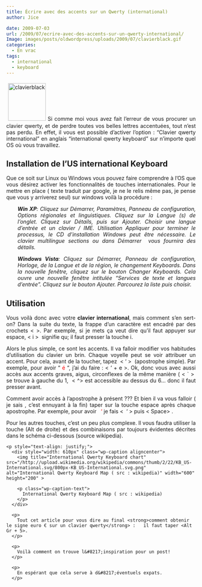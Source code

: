 ```yaml
---
title: Écrire avec des accents sur un Qwerty (international)
author: Jice

date: 2009-07-03
url: /2009/07/ecrire-avec-des-accents-sur-un-qwerty-international/
Image: images/posts/oldwordpress/uploads/2009/07/clavierblack.gif
categories:
  - En vrac
tags:
  - international
  - keyboard
---
```

<p style="text-align: justify;">
  <img class="alignleft size-full wp-image-563" style="margin: 5px;" title="clavierblack" src="/images/posts/oldwordpress/uploads/2009/07/clavierblack.gif" alt="clavierblack" width="100" height="100" >Si comme moi vous avez fait l&#8217;erreur de vous procurer un clavier qwerty, et de perdre toutes vos belles lettres accentuées, tout n&#8217;est pas perdu. En effet, il vous est possible d&#8217;activer l&#8217;option : &#8220;Clavier qwerty international&#8221; en anglais &#8220;international qwerty keyboard&#8221; sur n&#8217;importe quel OS où vous travaillez.
</p>

<p style="text-align: justify;">
  <p style="text-align: justify;">
    <!--more-->
  </p>

  <h2 style="text-align: justify;">
    Installation de l&#8217;US international Keyboard
  </h2>

  <p style="text-align: justify;">
    Que ce soit sur Linux ou Windows vous pouvez faire comprendre à l&#8217;OS que vous désirez activer les fonctionnalités de touches internationales. Pour le mettre en place ( texte traduit par google, je ne le relis même pas, je pense que vous y arriverez seul) sur windows voilà la procédure :
  </p>

  <p style="text-align: justify; padding-left: 30px;">
    <cite title="Installation" lang="Francais"><strong>Win XP</strong>: Cliquez sur Démarrer, Paramètres, Panneau de configuration, Options régionales et linguistiques. Cliquez sur la Langue (s) de l&#8217;onglet. Cliquez sur Détails, puis sur Ajouter. Choisir une langue d&#8217;entrée et un clavier / IME. Utilisation Appliquer pour terminer le processus, le CD d&#8217;installation Windows peut être nécessaire. Le clavier multilingue sections ou dans Démarrer  vous fournira des détails.<br /> </cite>
  </p>

  <p style="text-align: justify; padding-left: 30px;">
    <cite title="Installation" lang="Francais"><strong>Windows Vista</strong>: Cliquez sur Démarrer, Panneau de configuration, Horloge, de la Langue et de la région, le changement Keyboards. Dans la nouvelle fenêtre, cliquez sur le bouton Changer Keyboards. Cela ouvre une nouvelle fenêtre intitulée &#8220;Services de texte et langues d&#8217;entrée&#8221;. Cliquez sur le bouton Ajouter. Parcourez la liste puis choisir.<br /> </cite>
  </p>

  <h2 style="text-align: justify;">
    Utilisation
  </h2>

  <p style="text-align: justify;">
    Vous voilà donc avec votre <strong>clavier international</strong>, mais comment s&#8217;en sert-on? Dans la suite du texte, la frappe d&#8217;un caractère est encadré par des crochets < >. Par exemple, si je mets <space> ça veut dire qu&#8217;il faut appuyer sur espace, < i >  signifie qu; il faut presser la touche i.
  </p>

  <p style="text-align: justify;">
    Alors le plus simple, ce sont les accents. Il va falloir modifier vos habitudes d&#8217;utilisation du clavier un brin. Chaque voyelle peut se voir attribuer un accent. Pour cela, avant de la toucher, tapez  < &#8216; >  (apostrophe simple). Par exemple, pour avoir &#8220;<span style="color: #ff0000;"> é </span>&#8220;, j&#8217;ai du faire : < &#8216; + e >. Ok, donc vous avec aussi accès aux accents graves, aigus, circonflexes de la même manière ( < ` >  se trouve à gauche du 1,  < ^> est accessible au dessus du 6&#8230; donc il faut presser <MAJ ( en anglais = SHIFT) > avant.
  </p>

  <p style="text-align: justify;">
    Comment avoir accès à l&#8217;apostrophe à présent ??? Et bien il va vous falloir ( je sais , c&#8217;est ennuyant à la fin) taper sur la touche espace <Space> après chaque apostrophe. Par exemple, pour avoir  <span style="color: #ff0000;"> &#8216; </span> je fais <  &#8216; > puis < Space> .
  </p>

  <p style="text-align: justify;">
    <p style="text-align: justify;">
      Pour les autres touches, c&#8217;est un peu plus complexe. Il vous faudra utiliser la touche <Alt Gr> (Alt de droite) et des combinaisons par toujours évidentes décrites dans le schéma ci-dessous (source wikipedia).
    </p>

    <p style="text-align: justify;">
      <div style="width: 610px" class="wp-caption aligncenter">
        <img title="International Qwerty Keyboard chart" src="/http://upload.wikimedia.org/wikipedia/commons/thumb/2/22/KB_US-International.svg/800px-KB_US-International.svg.png" alt="International Qwerty Keyboard Map ( src : wikipedia)" width="600" height="200" >

        <p class="wp-caption-text">
          International Qwerty Keyboard Map ( src : wikipedia)
        </p>
      </div>

      <p>
        Tout cet article pour vous dire au final <strong>comment obtenir le signe euro € sur un clavier qwerty</strong> :   il faut taper <Alt Gr + 5>.
      </p>

      <p>
        Voilà comment on trouve l&#8217;inspiration pour un post!
      </p>

      <p>
        En espérant que cela serve à d&#8217;éventuels expats.
      </p>
